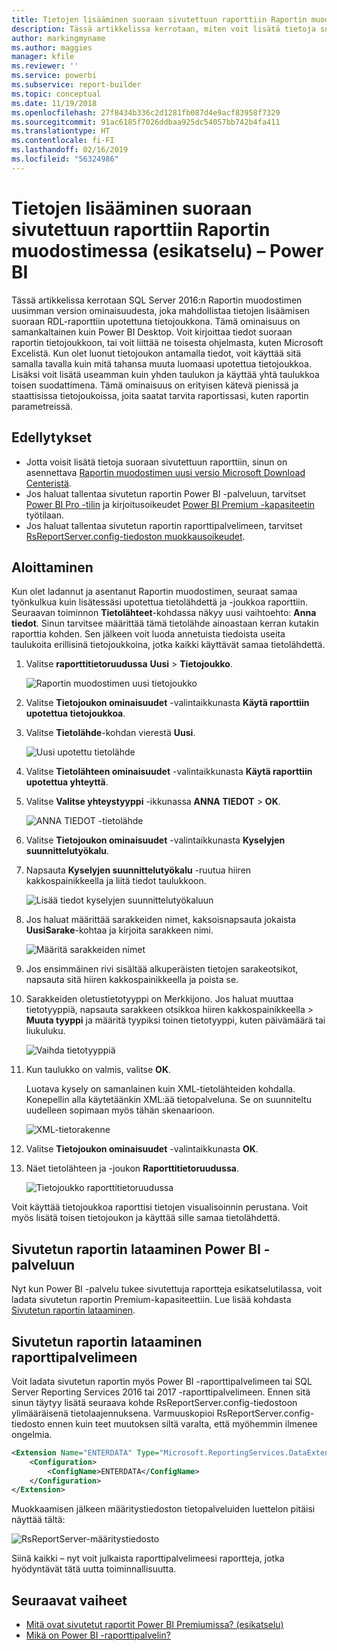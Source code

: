 ```yaml
---
title: Tietojen lisääminen suoraan sivutettuun raporttiin Raportin muodostimessa (esikatselu)
description: Tässä artikkelissa kerrotaan, miten voit lisätä tietoja suoraan sivutettuun raporttiin Raportin muodostimessa.
author: markingmyname
ms.author: maggies
manager: kfile
ms.reviewer: ''
ms.service: powerbi
ms.subservice: report-builder
ms.topic: conceptual
ms.date: 11/19/2018
ms.openlocfilehash: 27f8434b336c2d1281fb087d4e9acf83958f7329
ms.sourcegitcommit: 91ac6185f7026ddbaa925dc54057bb742b4fa411
ms.translationtype: HT
ms.contentlocale: fi-FI
ms.lasthandoff: 02/16/2019
ms.locfileid: "56324986"
---
```

# <a name="enter-data-directly-in-a-paginated-report-in-report-builder-preview---power-bi"></a>Tietojen lisääminen suoraan sivutettuun raporttiin Raportin muodostimessa (esikatselu) – Power BI

Tässä artikkelissa kerrotaan SQL Server 2016:n Raportin muodostimen uusimman version ominaisuudesta, joka mahdollistaa tietojen lisäämisen suoraan RDL-raporttiin upotettuna tietojoukkona.  Tämä ominaisuus on samankaltainen kuin Power BI Desktop. Voit kirjoittaa tiedot suoraan raportin tietojoukkoon, tai voit liittää ne toisesta ohjelmasta, kuten Microsoft Excelistä. Kun olet luonut tietojoukon antamalla tiedot, voit käyttää sitä samalla tavalla kuin mitä tahansa muuta luomaasi upotettua tietojoukkoa. Lisäksi voit lisätä useamman kuin yhden taulukon ja käyttää yhtä taulukkoa toisen suodattimena. Tämä ominaisuus on erityisen kätevä pienissä ja staattisissa tietojoukoissa, joita saatat tarvita raportissasi, kuten raportin parametreissä.
 
## <a name="prerequisites"></a>Edellytykset

- Jotta voisit lisätä tietoja suoraan sivutettuun raporttiin, sinun on asennettava [Raportin muodostimen uusi versio Microsoft Download Centeristä](https://www.microsoft.com/download/details.aspx?id=53613). 
- Jos haluat tallentaa sivutetun raportin Power BI -palveluun, tarvitset [Power BI Pro -tilin](service-self-service-signup-for-power-bi.md) ja kirjoitusoikeudet [Power BI Premium -kapasiteetin](service-premium.md) työtilaan.
- Jos haluat tallentaa sivutetun raportin raporttipalvelimeen, tarvitset [RsReportServer.config-tiedoston muokkausoikeudet](#upload-the-paginated-report-to-a-report-server).

## <a name="get-started"></a>Aloittaminen

Kun olet ladannut ja asentanut Raportin muodostimen, seuraat samaa työnkulkua kuin lisätessäsi upotettua tietolähdettä ja -joukkoa raporttiin. Seuraavan toiminnon **Tietolähteet**-kohdassa näkyy uusi vaihtoehto: **Anna tiedot**.  Sinun tarvitsee määrittää tämä tietolähde ainoastaan kerran kutakin raporttia kohden. Sen jälkeen voit luoda annetuista tiedoista useita taulukoita erillisinä tietojoukkoina, jotka kaikki käyttävät samaa tietolähdettä.

1. Valitse **raporttitietoruudussa** **Uusi** > **Tietojoukko**.

    ![Raportin muodostimen uusi tietojoukko](media/paginated-reports-enter-data/paginated-new-dataset.png)

1. Valitse **Tietojoukon ominaisuudet** -valintaikkunasta **Käytä raporttiin upotettua tietojoukkoa**.

1. Valitse **Tietolähde**-kohdan vierestä **Uusi**.

    ![Uusi upotettu tietolähde](media/paginated-reports-enter-data/paginated-new-data-source.png)

1. Valitse **Tietolähteen ominaisuudet** -valintaikkunasta **Käytä raporttiin upotettua yhteyttä**.
2. Valitse **Valitse yhteystyyppi** -ikkunassa **ANNA TIEDOT** > **OK**.

    ![ANNA TIEDOT -tietolähde](media/paginated-reports-enter-data/paginated-data-source-properties-enter-data.png)

1. Valitse **Tietojoukon ominaisuudet** -valintaikkunasta **Kyselyjen suunnittelutyökalu**.
2. Napsauta **Kyselyjen suunnittelutyökalu** -ruutua hiiren kakkospainikkeella ja liitä tiedot taulukkoon.

    ![Lisää tiedot kyselyjen suunnittelutyökaluun](media/paginated-reports-enter-data/paginated-enter-data.png)

1. Jos haluat määrittää sarakkeiden nimet, kaksoisnapsauta jokaista **UusiSarake**-kohtaa ja kirjoita sarakkeen nimi.

    ![Määritä sarakkeiden nimet](media/paginated-reports-enter-data/paginated-column-name.png)

1. Jos ensimmäinen rivi sisältää alkuperäisten tietojen sarakeotsikot, napsauta sitä hiiren kakkospainikkeella ja poista se.
    
9. Sarakkeiden oletustietotyyppi on Merkkijono. Jos haluat muuttaa tietotyyppiä, napsauta sarakkeen otsikkoa hiiren kakkospainikkeella > **Muuta tyyppi** ja määritä tyypiksi toinen tietotyyppi, kuten päivämäärä tai liukuluku.

    ![Vaihda tietotyyppiä](media/paginated-reports-enter-data/paginated-data-type.png)

1. Kun taulukko on valmis, valitse **OK**.  

    Luotava kysely on samanlainen kuin XML-tietolähteiden kohdalla. Konepellin alla käytetäänkin XML:ää tietopalveluna.  Se on suunniteltu uudelleen sopimaan myös tähän skenaarioon.

    ![XML-tietorakenne](media/paginated-reports-enter-data/paginated-xml-data.png)

12. Valitse **Tietojoukon ominaisuudet** -valintaikkunasta **OK**.

13. Näet tietolähteen ja -joukon **Raporttitietoruudussa**.

    ![Tietojoukko raporttitietoruudussa](media/paginated-reports-enter-data/paginated-report-data-pane.png)

Voit käyttää tietojoukkoa raporttisi tietojen visualisoinnin perustana. Voit myös lisätä toisen tietojoukon ja käyttää sille samaa tietolähdettä.

## <a name="upload-the-paginated-report-to-the-power-bi-service"></a>Sivutetun raportin lataaminen Power BI -palveluun

Nyt kun Power BI -palvelu tukee sivutettuja raportteja esikatselutilassa, voit ladata sivutetun raportin Premium-kapasiteettiin. Lue lisää kohdasta [Sivutetun raportin lataaminen](paginated-reports-save-to-power-bi-service.md#upload-a-paginated-report).

## <a name="upload-the-paginated-report-to-a-report-server"></a>Sivutetun raportin lataaminen raporttipalvelimeen

Voit ladata sivutetun raportin myös Power BI -raporttipalvelimeen tai SQL Server Reporting Services 2016 tai 2017 -raporttipalvelimeen. Ennen sitä sinun täytyy lisätä seuraava kohde RsReportServer.config-tiedostoon ylimääräisenä tietolaajennuksena. Varmuuskopioi RsReportServer.config-tiedosto ennen kuin teet muutoksen siltä varalta, että myöhemmin ilmenee ongelmia.

```xml
<Extension Name="ENTERDATA" Type="Microsoft.ReportingServices.DataExtensions.XmlDPConnection,Microsoft.ReportingServices.DataExtensions">
    <Configuration>
        <ConfigName>ENTERDATA</ConfigName>
    </Configuration>
</Extension>
```

Muokkaamisen jälkeen määritystiedoston tietopalveluiden luettelon pitäisi näyttää tältä:

![RsReportServer-määritystiedosto](media/paginated-reports-enter-data/paginated-rsreportserver-config-file.png)

Siinä kaikki – nyt voit julkaista raporttipalvelimeesi raportteja, jotka hyödyntävät tätä uutta toiminnallisuutta.

## <a name="next-steps"></a>Seuraavat vaiheet

- [Mitä ovat sivutetut raportit Power BI Premiumissa? (esikatselu)](paginated-reports-report-builder-power-bi.md)
- [Mikä on Power BI -raporttipalvelin?](report-server/get-started.md)
